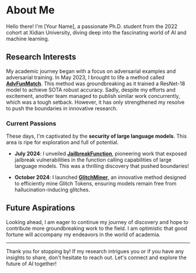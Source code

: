 # About Me

Hello there! I'm [Your Name], a passionate Ph.D. student from the 2022 cohort at Xidian University, diving deep into the fascinating world of AI and machine learning.

## Research Interests

My academic journey began with a focus on adversarial examples and adversarial training. In May 2023, I brought to life a method called [**AdvFunMatch**](https://arxiv.org/pdf/2305.14700). This method was groundbreaking as it trained a ResNet-18 model to achieve SOTA robust accuracy. Sadly, despite my efforts and excitement, another team managed to publish similar work concurrently, which was a tough setback. However, it has only strengthened my resolve to push the boundaries in innovative research.

### Current Passions

These days, I'm captivated by the **security of large language models**. This area is ripe for exploration and full of potential.

- **July 2024**: I unveiled [**JailbreakFunction**](https://arxiv.org/pdf/2407.17915v3), pioneering work that exposed jailbreak vulnerabilities in the function calling capabilities of large language models. This was a thrilling discovery that pushed boundaries!

- **October 2024**: I launched [**GlitchMiner**](https://arxiv.org/pdf/2410.15052), an innovative method designed to efficiently mine Glitch Tokens, ensuring models remain free from hallucination-inducing glitches.

## Future Aspirations

Looking ahead, I am eager to continue my journey of discovery and hope to contribute more groundbreaking work to the field. I am optimistic that good fortune will accompany my endeavors in the world of academia.

---

Thank you for stopping by! If my research intrigues you or if you have any insights to share, don't hesitate to reach out. Let's connect and explore the future of AI together!
